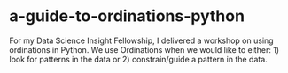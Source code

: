 # a-guide-to-ordinations-python
For my Data Science Insight Fellowship, I delivered a workshop on using ordinations in Python. We use Ordinations when we would like to either: 1) look for patterns in the data or 2) constrain/guide a pattern in the data.
